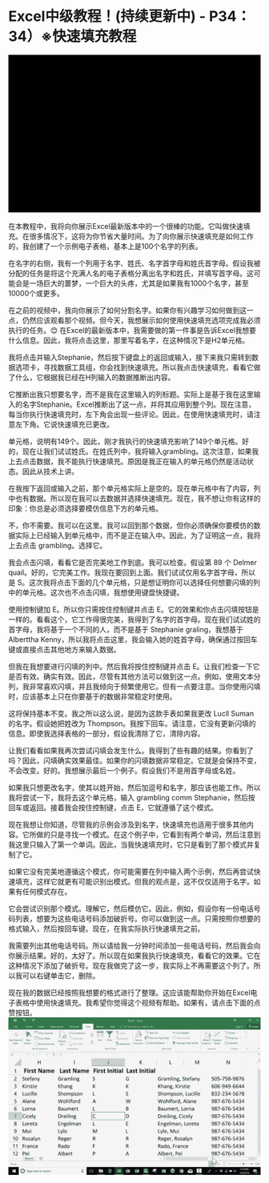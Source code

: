 # Excel中级教程！(持续更新中) - P34：34）※快速填充教程 

![](img/e1f56842df788c5881053007ba4437bf_0.png)

在本教程中，我将向你展示Excel最新版本中的一个很棒的功能。它叫做快速填充。在很多情况下，这将为你节省大量时间。为了向你展示快速填充是如何工作的，我创建了一个示例电子表格，基本上是100个名字的列表。

在名字的右侧，我有一个列用于名字、姓氏、名字首字母和姓氏首字母。假设我被分配的任务是将这个充满人名的电子表格分离出名字和姓氏，并填写首字母。这可能会是一场巨大的噩梦，一个巨大的头疼，尤其是如果我有1000个名字，甚至10000个或更多。

在之前的视频中，我向你展示了如何分割名字。如果你有兴趣学习如何做到这一点，仍然应该观看那个视频。但今天，我想展示如何使用快速填充选项完成我必须执行的任务。😊 在Excel的最新版本中，我需要做的第一件事是告诉Excel我想要什么信息。因此，我将点击这里，那里写着名字，在这种情况下是H2单元格。

我将点击并输入Stephanie，然后按下键盘上的返回或输入，接下来我只需转到数据选项卡，寻找数据工具组，你会找到快速填充。所以我点击快速填充，看看它做了什么，它根据我已经在H列输入的数据推断出内容。

它推断出我只想要名字，而不是我在这里输入的列标题。实际上是基于我在这里输入的名字Stephanie。Excel推断出了这一点，并将其应用到整个列。现在注意，每当你执行快速填充时，左下角会出现一些评论。因此，在使用快速填充时，请注意左下角。它说快速填充已更改。

单元格，说明有149个。因此，刚才我执行的快速填充影响了149个单元格。好的，现在让我们试试姓氏。在姓氏列中，我将输入grambling。这次注意，如果我上去点击数据，我不能执行快速填充。原因是我正在输入的单元格仍然是活动状态。因此从技术上讲。

在我按下返回或输入之前，那个单元格实际上是空的。现在单元格中有了内容，列中也有数据。所以现在我可以去数据并选择快速填充。现在，我不想让你有这样的印象：你总是必须选择要模仿信息下方的单元格。

不，你不需要。我可以在这里。我可以回到那个数据，但你必须确保你要模仿的数据实际上已经输入到单元格中，而不是正在输入中。因此，为了证明这一点，我将上去点击 grambling。选择它。

我会点击闪填，看看它是否完美地工作到底。我可以检查。假设第 89 个 Delmer quail。好的，它完美工作。我现在要回到上面。我们试试仅用名字首字母，所以是 S。这次我将点击下面的几个单元格，只是想证明你可以选择任何想要闪填的列中的单元格。这次也不点击闪填，我想使用键盘快捷键。

使用控制键加 E。所以你只需按住控制键并点击 E。它的效果和你点击闪填按钮是一样的。看看这个，它工作得很完美，我得到了名字的首字母。现在我们试试姓的首字母，我将基于一个不同的人，而不是基于 Stephanie graling，我想基于 Alberttha Kenny，所以我将点击这里，我会输入她的姓首字母，确保通过按回车键或直接点击其他地方来输入数据。

但我在我想要进行闪填的列中。然后我将按住控制键并点击 E。让我们检查一下它是否有效。确实有效。因此，尽管有其他方法可以做到这一点。例如，使用文本分列，我非常喜欢闪填，并且我倾向于频繁使用它。但有一点要注意。当你使用闪填时，应该基本上只在你要基于的数据非常稳定时使用。

这将保持基本不变。我之所以这么说，是因为这款手表如果我更改 Lucll Suman 的名字。假设她把姓改为 Thompson。我按下回车。请注意，它没有更新闪填的信息。即使我选择表格的一部分，假设我清除了它，清除内容。

让我们看看如果我再次尝试闪填会发生什么。我得到了些有趣的结果。你看到了吗？因此，闪填确实效果最佳。如果你的闪填数据非常稳定。它就是会保持不变，不会改变。好的。我想展示最后一个例子。假设我们不是用首字母或名姓。

如果我只想更改名字，使其以姓开始，然后加逗号和名字，那应该也能工作。所以我将尝试一下，我将去这个单元格，输入 grambling comm Stephanie，然后按回车或返回。接着我会按住控制键，点击 E，它就遵循了这个模式。

现在我想让你知道，尽管我的示例会涉及到名字，快速填充也适用于很多其他内容。它所做的只是寻找一个模式。在这个例子中，它看到有两个单词，然后注意到我这里只输入了第一个单词。因此，当我快速填充时，它只是看到了那个模式并复制了它。

如果它没有完美地遵循这个模式，你可能需要在列中输入两个示例，然后再尝试快速填充，这样它就更有可能识别出模式。但我的观点是，这不仅仅适用于名字。如果有任何模式存在。

它会尝试识别那个模式。理解它，然后模仿它。因此，例如，假设你有一份电话号码列表，想要为这些电话号码添加破折号。你可以做到这一点。只需按照你想要的格式输入，然后按回车键。现在，在我实际执行快速填充之前。

我需要列出其他电话号码。所以请给我一分钟时间添加一些电话号码，然后我会向你展示结果。好的，太好了。所以现在如果我执行快速填充，看看它的效果。它在这种情况下添加了破折号。现在我做完了这一步，我实际上不再需要这个列了。所以我可以右键单击它，删除。

现在我的数据已经按照我想要的格式进行了整理。这应该能帮助你开始在Excel电子表格中使用快速填充。我希望你觉得这个视频有帮助。如果有，请点击下面的点赞按钮。![](img/e1f56842df788c5881053007ba4437bf_2.png)
